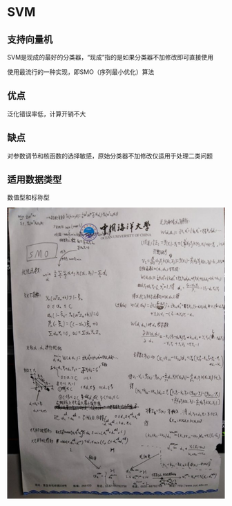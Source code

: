 # SVM

支持向量机
----

SVM是现成的最好的分类器，“现成”指的是如果分类器不加修改即可直接使用  

使用最流行的一种实现，即SMO（序列最小优化）算法

优点
----
泛化错误率低，计算开销不大

缺点
--
对参数调节和核函数的选择敏感，原始分类器不加修改仅适用于处理二类问题

适用数据类型
----
数值型和标称型


<img src="Images/SMO.jpg">
